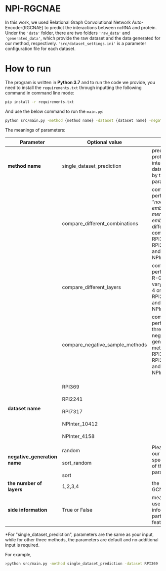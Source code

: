 # NPI-RGCNAE
  In this work, we used Relational Graph Convolutional 		Network Auto-Encoder(RGCNAE) to predict the interactions between ncRNA and protein.
  Under the `'data'` folder, there are two folders `'raw_data'` and `'generated_data'`, which provide the raw dataset and the data generated for our method, respectively.
  `'src/dataset_settings.ini'` is a parameter configuration file for each dataset.
# How to run
The program is written in **Python 3.7** and to run the code we provide, you need to install the `requirements.txt` through inputting the following command in command line mode:

```bash
pip install -r requirements.txt 
```

And use the below command to run the `main.py`:

```bash
python src/main.py -method {method name} -dataset {dataset name} -negative_random_sample {negative generation name} -layers {the number of layers} -with_side_information {side information}
```
The meanings of parameters: 

|  Parameter | Optional value |Meaning|
|--|--|--|
| **method name** | single_dataset_prediction |predict ncRNA-protein interactions on a dataset chosed by the dataset parameter.|
| |compare_different_combinations|compare the performance of *"node embeddings + k-mer"* and *"node embeddings"* two different feature combinations on RPI369, RPI2241,RPI7317 and NPInter10412.|
| |compare_different_layers |compare the performance of R-GCN layers varying from 1 to 4 on RPI369, RPI2241,RPI7317 and NPInter10412.
| |compare_negative_sample_methods |compare the performance of three different negative sample generation methods on RPI369, RPI2241,RPI7317 and NPInter10412.
|**dataset name** |	<br>RPI369</br> 	<br>RPI2241</br> 	<br>RPI7317</br><br> NPInter_10412</br><br> NPInter_4158</br> |
|**negative_generation name** |<br>random</br><br>sort_random</br><br>sort</br>|Please refer to our paper for the specific meaning of the above parameters. 
|**the number of layers** |1,2,3,4|the number of R-GCN layers
|**side information**|True or False|means whether use side information as part of the node feature.

*For "single_dataset_prediction", parameters are the same as your input, while for other three methods, the parameters are default and no additional input is required.

For example,

```bash
>python src/main.py -method single_dataset_prediction -dataset RPI369  -negative_random_sample sort_random -layers 1 -with_side_information True
